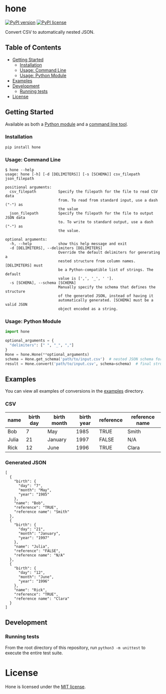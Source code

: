 # hone
[![PyPI version](https://badge.fury.io/py/hone.svg)](https://badge.fury.io/py/hone)
[![PyPI license](https://img.shields.io/pypi/l/hone.svg)](https://pypi.python.org/pypi/hone/)

Convert CSV to automatically nested JSON.

## Table of Contents
<!--ts-->
   + [Getting Started](#getting-started)
      + [Installation](#installation)
      + [Usage: Command Line](#usage-command-line)
      + [Usage: Python Module](#usage-python-module)
   + [Examples](#examples)
   + [Development](#development)
      + [Running tests](#running-tests)
   + [License](#license)
<!--te-->

## Getting Started
Available as both a [Python module](#usage-python-module) and a [command line tool](#usage-command-line).

### Installation
```
pip install hone
```

### Usage: Command Line
```shell
$ hone --help
usage: hone [-h] [-d [DELIMITERS]] [-s [SCHEMA]] csv_filepath json_filepath

positional arguments:
  csv_filepath          Specify the filepath for the file to read CSV data
                        from. To read from standard input, use a dash ("-") as
                        the value
  json_filepath         Specify the filepath for the file to output JSON data
                        to. To write to standard output, use a dash ("-") as
                        the value.

optional arguments:
  -h, --help            show this help message and exit
  -d [DELIMITERS], --delimiters [DELIMITERS]
                        Override the default delimiters for generating a
                        nested structure from column names. [DELIMITERS] must
                        be a Python-compatible list of strings. The default
                        value is [',', '_', ' '].
  -s [SCHEMA], --schema [SCHEMA]
                        Manually specify the schema that defines the structure
                        of the generated JSON, instead of having it
                        automatically generated. [SCHEMA] must be a valid JSON
                        object encoded as a string.
```

### Usage: Python Module
```python
import hone

optional_arguments = {
  "delimiters": [" ", "_", ","]
}
Hone = hone.Hone(**optional_arguments)
schema = Hone.get_schema('path/to/input.csv')  # nested JSON schema for input.csv
result = Hone.convert('path/to/input.csv', schema=schema)  # final structure, nested according to schema
```

## Examples

You can view all examples of conversions in the [examples](/examples) directory.
### CSV
| name  | birth day | birth month | birth year | reference | reference name | 
|-------|-----------|-------------|------------|-----------|----------------| 
| Bob   | 7         | May         | 1985       | TRUE      | Smith          | 
| Julia | 21        | January     | 1997       | FALSE     | N/A            | 
| Rick  | 12        | June        | 1996       | TRUE      | Clara          | 
### Generated JSON
```
[
  {
    "birth": {
      "day": "7",
      "month": "May",
      "year": "1985"
    },
    "name": "Bob",
    "reference": "TRUE",
    "reference name": "Smith"
  },
  {
    "birth": {
      "day": "21",
      "month": "January",
      "year": "1997"
    },
    "name": "Julia",
    "reference": "FALSE",
    "reference name": "N/A"
  },
  {
    "birth": {
      "day": "12",
      "month": "June",
      "year": "1996"
    },
    "name": "Rick",
    "reference": "TRUE",
    "reference name": "Clara"
  }
]
```

## Development
### Running tests
From the root directory of this repository, run `python3 -m unittest` to execute the entire test suite.

# License
Hone is licensed under the [MIT license](LICENSE).
